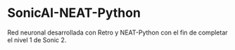 # SonicAI-NEAT-Python
Red neuronal desarrollada con Retro y NEAT-Python con el fin de completar el nivel 1 de Sonic 2.
